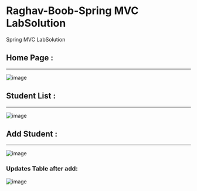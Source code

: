 # Raghav-Boob-Spring MVC LabSolution
Spring MVC LabSolution

## Home Page :
---
![image](https://user-images.githubusercontent.com/76401746/190912135-098098b4-b618-4103-88cb-10de6a6435eb.png)

## Student List :
---
![image](https://user-images.githubusercontent.com/76401746/190912157-80533029-4227-4f4b-99f1-66585098c458.png)

## Add Student : 
---
![image](https://user-images.githubusercontent.com/76401746/190912199-70479177-832b-4ce9-a3b2-c5dc049d15bf.png)

### Updates Table after add: 
![image](https://user-images.githubusercontent.com/76401746/190912219-71e5b5d9-2453-4225-8138-c81471865791.png)


